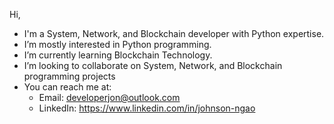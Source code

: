   Hi, 

- I'm a System, Network, and Blockchain developer
  with Python expertise.
- I’m mostly interested in Python programming. 
- I’m currently learning Blockchain Technology.
- I’m looking to collaborate on System, Network,
  and Blockchain programming projects
- You can reach me at:
  -    Email: developerjon@outlook.com
  - LinkedIn: https://www.linkedin.com/in/johnson-ngao
